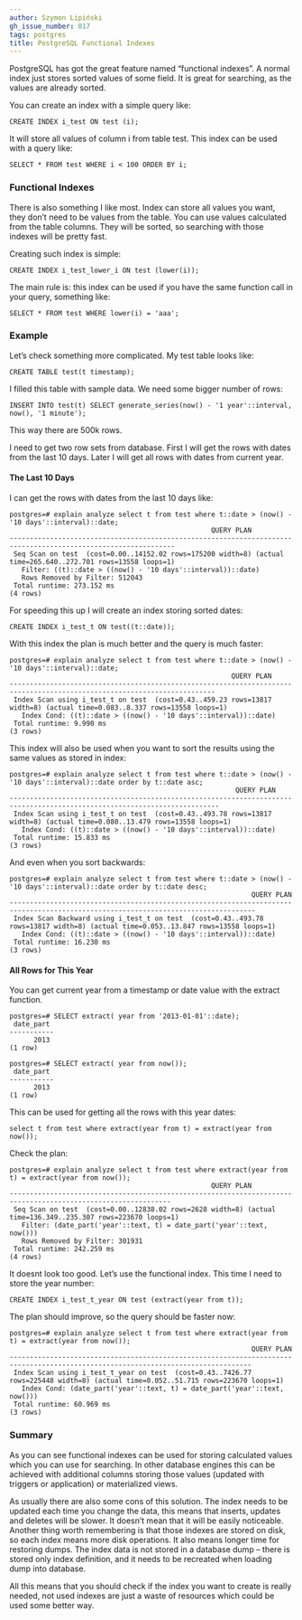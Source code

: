 ```yaml
---
author: Szymon Lipiński
gh_issue_number: 817
tags: postgres
title: PostgreSQL Functional Indexes
---
```


PostgreSQL has got the great feature named “functional indexes”. A normal index just stores sorted values of some field. It is great for searching, as the values are already sorted.

You can create an index with a simple query like:

```
CREATE INDEX i_test ON test (i);
```

It will store all values of column i from table test. This index can be used with a query like:

```
SELECT * FROM test WHERE i < 100 ORDER BY i;
```

### Functional Indexes

There is also something I like most. Index can store all values you want, they don’t need to be values from the table. You can use values calculated from the table columns. They will be sorted, so searching with those indexes will be pretty fast.

Creating such index is simple:

```
CREATE INDEX i_test_lower_i ON test (lower(i));
```

The main rule is: this index can be used if you have the same function call in your query, something like:

```
SELECT * FROM test WHERE lower(i) = 'aaa';
```

### Example

Let’s check something more complicated. My test table looks like:

```
CREATE TABLE test(t timestamp);
```

I filled this table with sample data. We need some bigger number of rows:

```
INSERT INTO test(t) SELECT generate_series(now() - '1 year'::interval, now(), '1 minute');
```

This way there are 500k rows.

I need to get two row sets from database. First I will get the rows with dates from the last 10 days. Later I will get all rows with dates from current year.

#### The Last 10 Days

I can get the rows with dates from the last 10 days like:

```
postgres=# explain analyze select t from test where t::date > (now() - '10 days'::interval)::date;
                                                  QUERY PLAN
---------------------------------------------------------------------------------------------------------------
 Seq Scan on test  (cost=0.00..14152.02 rows=175200 width=8) (actual time=265.640..272.701 rows=13558 loops=1)
   Filter: ((t)::date > ((now() - '10 days'::interval))::date)
   Rows Removed by Filter: 512043
 Total runtime: 273.152 ms
(4 rows)
```

For speeding this up I will create an index storing sorted dates:

```
CREATE INDEX i_test_t ON test((t::date));
```

With this index the plan is much better and the query is much faster:

```
postgres=# explain analyze select t from test where t::date > (now() - '10 days'::interval)::date;
                                                       QUERY PLAN
-------------------------------------------------------------------------------------------------------------------------
 Index Scan using i_test_t on test  (cost=0.43..459.23 rows=13817 width=8) (actual time=0.083..8.337 rows=13558 loops=1)
   Index Cond: ((t)::date > ((now() - '10 days'::interval))::date)
 Total runtime: 9.990 ms
(3 rows)
```

This index will also be used when you want to sort the results using the same values as stored in index:

```
postgres=# explain analyze select t from test where t::date > (now() - '10 days'::interval)::date order by t::date asc;
                                                        QUERY PLAN
--------------------------------------------------------------------------------------------------------------------------
 Index Scan using i_test_t on test  (cost=0.43..493.78 rows=13817 width=8) (actual time=0.080..13.479 rows=13558 loops=1)
   Index Cond: ((t)::date > ((now() - '10 days'::interval))::date)
 Total runtime: 15.833 ms
(3 rows)
```

And even when you sort backwards:

```
postgres=# explain analyze select t from test where t::date > (now() - '10 days'::interval)::date order by t::date desc;
                                                            QUERY PLAN
-----------------------------------------------------------------------------------------------------------------------------------
 Index Scan Backward using i_test_t on test  (cost=0.43..493.78 rows=13817 width=8) (actual time=0.053..13.847 rows=13558 loops=1)
   Index Cond: ((t)::date > ((now() - '10 days'::interval))::date)
 Total runtime: 16.230 ms
(3 rows)
```

#### All Rows for This Year

You can get current year from a timestamp or date value with the extract function.

```
postgres=# SELECT extract( year from '2013-01-01'::date);
 date_part
-----------
      2013
(1 row)
```

```
postgres=# SELECT extract( year from now());
 date_part
-----------
      2013
(1 row)
```

This can be used for getting all the rows with this year dates:

```
select t from test where extract(year from t) = extract(year from now());
```

Check the plan:

```
postgres=# explain analyze select t from test where extract(year from t) = extract(year from now());
                                                  QUERY PLAN
--------------------------------------------------------------------------------------------------------------
 Seq Scan on test  (cost=0.00..12838.02 rows=2628 width=8) (actual time=136.349..235.307 rows=223670 loops=1)
   Filter: (date_part('year'::text, t) = date_part('year'::text, now()))
   Rows Removed by Filter: 301931
 Total runtime: 242.259 ms
(4 rows)
```

It doesnt look too good. Let’s use the functional index. This time I need to store the year number:

```
CREATE INDEX i_test_t_year ON test (extract(year from t));
```

The plan should improve, so the query should be faster now:

```
postgres=# explain analyze select t from test where extract(year from t) = extract(year from now());
                                                            QUERY PLAN
----------------------------------------------------------------------------------------------------------------------------------
 Index Scan using i_test_t_year on test  (cost=0.43..7426.77 rows=225448 width=8) (actual time=0.052..51.715 rows=223670 loops=1)
   Index Cond: (date_part('year'::text, t) = date_part('year'::text, now()))
 Total runtime: 60.969 ms
(3 rows)
```

### Summary

As you can see functional indexes can be used for storing calculated values which you can use for searching. In other database engines this can be achieved with additional columns storing those values (updated with triggers or application) or materialized views.

As usually there are also some cons of this solution. The index needs to be updated each time you change the data, this means that inserts, updates and deletes will be slower. It doesn’t mean that it will be easily noticeable. Another thing worth remembering is that those indexes are stored on disk, so each index means more disk operations. It also means longer time for restoring dumps. The index data is not stored in a database dump – there is stored only index definition, and it needs to be recreated when loading dump into database.

All this means that you should check if the index you want to create is really needed, not used indexes are just a waste of resources which could be used some better way.
